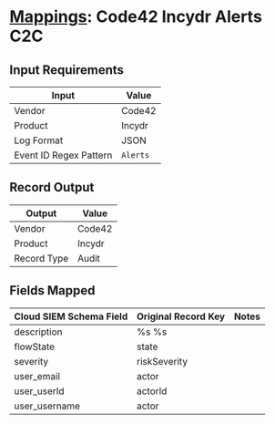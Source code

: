 # [Mappings](README.md): Code42 Incydr Alerts C2C

## Input Requirements

|Input|Value|
|-----|-----|
|Vendor|Code42|
|Product|Incydr|
|Log Format|JSON|
|Event ID Regex Pattern|`Alerts`|

## Record Output

|Output|Value|
|------|-----|
|Vendor|Code42|
|Product|Incydr|
|Record Type|Audit|

## Fields Mapped

|Cloud SIEM Schema Field|Original Record Key|Notes|
|-----------------------|-------------------|-----|
|description|%s %s||
|flowState|state||
|severity|riskSeverity||
|user_email|actor||
|user_userId|actorId||
|user_username|actor||

